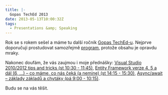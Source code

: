 ```yaml
---
title: |-
  Gopas TechEd 2013
date: 2013-05-13T10:00:32Z
tags:
  - Presentations &amp; Speaking
---
```

Rok se s rokem sešel a máme tu další ročník [Gopas TechEd-u][1]. Nejprve doporučuji prostudovat samozřejmě [program][2], protože obsahu je opravdu mraky.

<!-- excerpt -->

Nakonec doufám, že vás zaujmou i moje přednášky: [Visual Studio 2010/2012 tips and tricks (st 10:30 - 11:45)][3], [Entity Framework verze 4, 5 a dál (6, ...) – co máme, co nás čeká (a nemine) (st 14:15 - 15:30)][4], [Async/await – základy základů a chytáky (pá 9:00 - 10:15)][5].

Budu se na vás těšit.

[1]: http://www.teched.cz
[2]: http://www.teched.cz/Program/
[3]: http://www.teched.cz/Prednasky/Mix-Hall#Visual-Studio-2010-2012-tips-and-tricks
[4]: http://www.teched.cz/Prednasky/DevCon-Hall#Entity-Framework-verze-4-5-a-dal-6-co-mame-co-nas-ceka-a-nemine
[5]: http://www.teched.cz/Prednasky/Geek-Hall#Async-await-zaklady-zakladu-a-chytaky